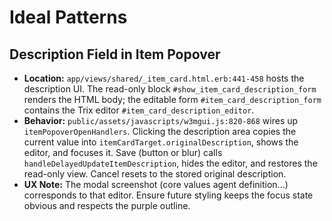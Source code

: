 # Ideal Patterns

## Description Field in Item Popover
- **Location:** `app/views/shared/_item_card.html.erb:441-458` hosts the description UI. The read-only block `#show_item_card_description_form` renders the HTML body; the editable form `#item_card_description_form` contains the Trix editor `#item_card_description_editor`.
- **Behavior:** `public/assets/javascripts/w3mgui.js:820-868` wires up `itemPopoverOpenHandlers`. Clicking the description area copies the current value into `itemCardTarget.originalDescription`, shows the editor, and focuses it. Save (button or blur) calls `handleDelayedUpdateItemDescription`, hides the editor, and restores the read-only view. Cancel resets to the stored original description.
- **UX Note:** The modal screenshot (core values agent definition…) corresponds to that editor. Ensure future styling keeps the focus state obvious and respects the purple outline.
